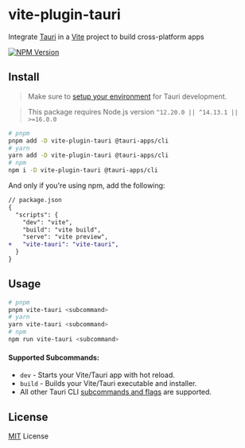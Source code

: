 # vite-plugin-tauri

Integrate [Tauri](https://github.com/tauri-apps/tauri) in a [Vite](https://github.com/vitejs/vite) project to build cross-platform apps

[![NPM Version](https://img.shields.io/npm/v/vite-plugin-tauri)](https://www.npmjs.com/package/vite-plugin-tauri)

## Install

> Make sure to [setup your environment](https://tauri.studio/en/docs/getting-started/intro#setting-up-your-environment) for Tauri development.

> This package requires Node.js version `^12.20.0 || ^14.13.1 || >=16.0.0`

```sh
# pnpm
pnpm add -D vite-plugin-tauri @tauri-apps/cli
# yarn
yarn add -D vite-plugin-tauri @tauri-apps/cli
# npm
npm i -D vite-plugin-tauri @tauri-apps/cli
```

And only if you're using npm, add the following:

```diff
// package.json
{
  "scripts": {
    "dev": "vite",
    "build": "vite build",
    "serve": "vite preview",
+   "vite-tauri": "vite-tauri",
  }
}
```

## Usage

```sh
# pnpm
pnpm vite-tauri <subcommand>
# yarn
yarn vite-tauri <subcommand>
# npm
npm run vite-tauri <subcommand>
```

#### Supported Subcommands:

- `dev` - Starts your Vite/Tauri app with hot reload.
- `build` - Builds your Vite/Tauri executable and installer.
- All other Tauri CLI [subcommands and flags](https://tauri.studio/docs/api/cli) are supported.

## License

[MIT](./LICENSE) License
